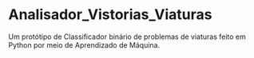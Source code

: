 # Analisador_Vistorias_Viaturas
Um protótipo de  Classificador binário de problemas de viaturas feito em Python por meio de Aprendizado de Máquina.
